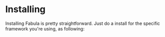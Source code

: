 # Installing

Installing Fabula is pretty straightforward. Just do a install for the specific framework you're using, as following: